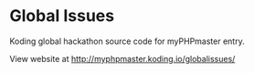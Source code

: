 Global Issues
============

Koding global hackathon source code for myPHPmaster entry.

View website at http://myphpmaster.koding.io/globalissues/
